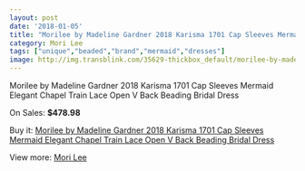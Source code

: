 ```yaml
---
layout: post
date: '2018-01-05'
title: "Morilee by Madeline Gardner 2018 Karisma 1701 Cap Sleeves Mermaid Elegant Chapel Train Lace Open V Back Beading Bridal Dress"
category: Mori Lee
tags: ["unique","beaded","brand","mermaid","dresses"]
image: http://img.transblink.com/35629-thickbox_default/morilee-by-madeline-gardner-2018-karisma-1701-cap-sleeves-mermaid-elegant-chapel-train-lace-open-v-back-beading-bridal-dress.jpg
---
```

Morilee by Madeline Gardner 2018 Karisma 1701 Cap Sleeves Mermaid Elegant Chapel Train Lace Open V Back Beading Bridal Dress

On Sales: **$478.98**
<a href="https://www.transblink.com/en/mori-lee/11609-morilee-by-madeline-gardner-2018-karisma-1701-cap-sleeves-mermaid-elegant-chapel-train-lace-open-v-back-beading-bridal-dress.html"><amp-img layout="responsive" width="600" height="600" src="//img.transblink.com/35629-thickbox_default/morilee-by-madeline-gardner-2018-karisma-1701-cap-sleeves-mermaid-elegant-chapel-train-lace-open-v-back-beading-bridal-dress.jpg" alt="Morilee by Madeline Gardner 2018 Karisma 1701 Cap Sleeves Mermaid Elegant Chapel Train Lace Open V Back Beading Bridal Dress 0" /></a>
<a href="https://www.transblink.com/en/mori-lee/11609-morilee-by-madeline-gardner-2018-karisma-1701-cap-sleeves-mermaid-elegant-chapel-train-lace-open-v-back-beading-bridal-dress.html"><amp-img layout="responsive" width="600" height="600" src="//img.transblink.com/35638-thickbox_default/morilee-by-madeline-gardner-2018-karisma-1701-cap-sleeves-mermaid-elegant-chapel-train-lace-open-v-back-beading-bridal-dress.jpg" alt="Morilee by Madeline Gardner 2018 Karisma 1701 Cap Sleeves Mermaid Elegant Chapel Train Lace Open V Back Beading Bridal Dress 1" /></a>
<a href="https://www.transblink.com/en/mori-lee/11609-morilee-by-madeline-gardner-2018-karisma-1701-cap-sleeves-mermaid-elegant-chapel-train-lace-open-v-back-beading-bridal-dress.html"><amp-img layout="responsive" width="600" height="600" src="//img.transblink.com/35637-thickbox_default/morilee-by-madeline-gardner-2018-karisma-1701-cap-sleeves-mermaid-elegant-chapel-train-lace-open-v-back-beading-bridal-dress.jpg" alt="Morilee by Madeline Gardner 2018 Karisma 1701 Cap Sleeves Mermaid Elegant Chapel Train Lace Open V Back Beading Bridal Dress 2" /></a>
<a href="https://www.transblink.com/en/mori-lee/11609-morilee-by-madeline-gardner-2018-karisma-1701-cap-sleeves-mermaid-elegant-chapel-train-lace-open-v-back-beading-bridal-dress.html"><amp-img layout="responsive" width="600" height="600" src="//img.transblink.com/35636-thickbox_default/morilee-by-madeline-gardner-2018-karisma-1701-cap-sleeves-mermaid-elegant-chapel-train-lace-open-v-back-beading-bridal-dress.jpg" alt="Morilee by Madeline Gardner 2018 Karisma 1701 Cap Sleeves Mermaid Elegant Chapel Train Lace Open V Back Beading Bridal Dress 3" /></a>
<a href="https://www.transblink.com/en/mori-lee/11609-morilee-by-madeline-gardner-2018-karisma-1701-cap-sleeves-mermaid-elegant-chapel-train-lace-open-v-back-beading-bridal-dress.html"><amp-img layout="responsive" width="600" height="600" src="//img.transblink.com/35635-thickbox_default/morilee-by-madeline-gardner-2018-karisma-1701-cap-sleeves-mermaid-elegant-chapel-train-lace-open-v-back-beading-bridal-dress.jpg" alt="Morilee by Madeline Gardner 2018 Karisma 1701 Cap Sleeves Mermaid Elegant Chapel Train Lace Open V Back Beading Bridal Dress 4" /></a>
<a href="https://www.transblink.com/en/mori-lee/11609-morilee-by-madeline-gardner-2018-karisma-1701-cap-sleeves-mermaid-elegant-chapel-train-lace-open-v-back-beading-bridal-dress.html"><amp-img layout="responsive" width="600" height="600" src="//img.transblink.com/35634-thickbox_default/morilee-by-madeline-gardner-2018-karisma-1701-cap-sleeves-mermaid-elegant-chapel-train-lace-open-v-back-beading-bridal-dress.jpg" alt="Morilee by Madeline Gardner 2018 Karisma 1701 Cap Sleeves Mermaid Elegant Chapel Train Lace Open V Back Beading Bridal Dress 5" /></a>
<a href="https://www.transblink.com/en/mori-lee/11609-morilee-by-madeline-gardner-2018-karisma-1701-cap-sleeves-mermaid-elegant-chapel-train-lace-open-v-back-beading-bridal-dress.html"><amp-img layout="responsive" width="600" height="600" src="//img.transblink.com/35633-thickbox_default/morilee-by-madeline-gardner-2018-karisma-1701-cap-sleeves-mermaid-elegant-chapel-train-lace-open-v-back-beading-bridal-dress.jpg" alt="Morilee by Madeline Gardner 2018 Karisma 1701 Cap Sleeves Mermaid Elegant Chapel Train Lace Open V Back Beading Bridal Dress 6" /></a>
<a href="https://www.transblink.com/en/mori-lee/11609-morilee-by-madeline-gardner-2018-karisma-1701-cap-sleeves-mermaid-elegant-chapel-train-lace-open-v-back-beading-bridal-dress.html"><amp-img layout="responsive" width="600" height="600" src="//img.transblink.com/35632-thickbox_default/morilee-by-madeline-gardner-2018-karisma-1701-cap-sleeves-mermaid-elegant-chapel-train-lace-open-v-back-beading-bridal-dress.jpg" alt="Morilee by Madeline Gardner 2018 Karisma 1701 Cap Sleeves Mermaid Elegant Chapel Train Lace Open V Back Beading Bridal Dress 7" /></a>
<a href="https://www.transblink.com/en/mori-lee/11609-morilee-by-madeline-gardner-2018-karisma-1701-cap-sleeves-mermaid-elegant-chapel-train-lace-open-v-back-beading-bridal-dress.html"><amp-img layout="responsive" width="600" height="600" src="//img.transblink.com/35631-thickbox_default/morilee-by-madeline-gardner-2018-karisma-1701-cap-sleeves-mermaid-elegant-chapel-train-lace-open-v-back-beading-bridal-dress.jpg" alt="Morilee by Madeline Gardner 2018 Karisma 1701 Cap Sleeves Mermaid Elegant Chapel Train Lace Open V Back Beading Bridal Dress 8" /></a>
<a href="https://www.transblink.com/en/mori-lee/11609-morilee-by-madeline-gardner-2018-karisma-1701-cap-sleeves-mermaid-elegant-chapel-train-lace-open-v-back-beading-bridal-dress.html"><amp-img layout="responsive" width="600" height="600" src="//img.transblink.com/35630-thickbox_default/morilee-by-madeline-gardner-2018-karisma-1701-cap-sleeves-mermaid-elegant-chapel-train-lace-open-v-back-beading-bridal-dress.jpg" alt="Morilee by Madeline Gardner 2018 Karisma 1701 Cap Sleeves Mermaid Elegant Chapel Train Lace Open V Back Beading Bridal Dress 9" /></a>

Buy it: [Morilee by Madeline Gardner 2018 Karisma 1701 Cap Sleeves Mermaid Elegant Chapel Train Lace Open V Back Beading Bridal Dress](https://www.transblink.com/en/mori-lee/11609-morilee-by-madeline-gardner-2018-karisma-1701-cap-sleeves-mermaid-elegant-chapel-train-lace-open-v-back-beading-bridal-dress.html "Morilee by Madeline Gardner 2018 Karisma 1701 Cap Sleeves Mermaid Elegant Chapel Train Lace Open V Back Beading Bridal Dress")

View more: [Mori Lee](https://www.transblink.com/en/24-mori-lee "Mori Lee")